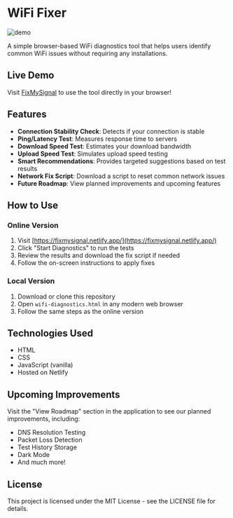# WiFi Fixer

![demo](https://github.com/user-attachments/assets/67eb1f47-e737-45eb-9271-91a0b39508da)

A simple browser-based WiFi diagnostics tool that helps users identify common WiFi issues without requiring any installations.

## Live Demo

Visit [FixMySignal](https://fixmysignal.netlify.app/) to use the tool directly in your browser!

## Features

- **Connection Stability Check**: Detects if your connection is stable
- **Ping/Latency Test**: Measures response time to servers
- **Download Speed Test**: Estimates your download bandwidth
- **Upload Speed Test**: Simulates upload speed testing
- **Smart Recommendations**: Provides targeted suggestions based on test results
- **Network Fix Script**: Download a script to reset common network issues
- **Future Roadmap**: View planned improvements and upcoming features

## How to Use

### Online Version
1. Visit [https://fixmysignal.netlify.app/](https://fixmysignal.netlify.app/)
2. Click "Start Diagnostics" to run the tests
3. Review the results and download the fix script if needed
4. Follow the on-screen instructions to apply fixes

### Local Version
1. Download or clone this repository
2. Open `wifi-diagnostics.html` in any modern web browser
3. Follow the same steps as the online version

## Technologies Used

- HTML
- CSS
- JavaScript (vanilla)
- Hosted on Netlify

## Upcoming Improvements

Visit the "View Roadmap" section in the application to see our planned improvements, including:
- DNS Resolution Testing
- Packet Loss Detection
- Test History Storage
- Dark Mode
- And much more!

## License

This project is licensed under the MIT License - see the LICENSE file for details.
